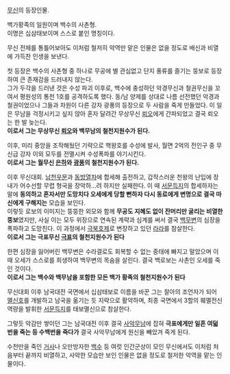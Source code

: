 [무신](%EB%AC%B4%EC%8B%A0.md)의 등장인물.

백가황족의 일원이며 백수의 사촌형.  
이명은 십삼태보이며 스스로 붙인 명칭이다.

무신 전체를 통틀어보아도 이처럼 철저히 악역만 맡은 인물은 없을 정도로 배신과 비열에 가득찬 인생을 보낸다.  

첫 등장은 백수의 사촌형 중 하나로 무공에 별 관심없고 단지 풍류를 즐기는 뚱보로 등장하여 큰 존재감을 드러내지 않는다.  
그가 두각을 드러낸 것은 수성 파괴 이후로, 백수에 충성하던 악경무신과 철권무신을 꼬여서 평원성의 통천 1호를 공격하도록 했다. 동/남
양제를 상대로 나름 선전했던 악경과 철권이었으나 그들과 차원이 다른 강자 광풍의 등장으로 두 사람을 죽게 만들었다. 이 일은 무남을
걱정시키고 싶지 않아 혼자 달려간 무상무신 [뢰오](%EB%A2%B0%EC%98%A4.md)에게 간파되었고 결국 뢰오는 한 발 늦는다.  
**이로서 그는 무상무신 [뢰오](%EB%A2%B0%EC%98%A4.md)와 백무남의 철천지원수가 된다.**

이후, 미리 중앙을 조작해뒀던 기략으로 핵왕호를 수성에 발사, 월면 2억의 전인구 중 무신급 강자 이외 모두를 전멸시켜 수성폭파를
야기시킨다.  
**이로서 그는 월무신 [은하](%EC%9D%80%ED%95%98.md)와 [광풍](%EA%B4%91%ED%92%8D.md)의 철천지원수가 된다.**

이후 무신대회. [남천우문](%EB%82%A8%EC%B2%9C%EC%9A%B0%EB%AC%B8.md)과
[동방열차](%EB%8F%99%EB%B0%A9%EC%97%B4%EC%B0%A8.md)에 합세해 출전하고, 갑작스러운 천왕의 난입에
장내가 어수선할 무렵 형국을 장악하...려 하지만 실패한다. 이 때
[서문득지](%EC%84%9C%EB%AC%B8%EB%93%9D%EC%A7%80.md)의 합세하자는 말에 **동의하고 혼자서만 도망치다
오세에게 당할 뻔하자 다시 동료에게 변명으로 결국 마신에게 구해지는** 모습을 보인다.  
이렇듯 로보의 이미지는 뚱뚱한 외모와 함께 **무공도 지혜도 없이 잔머리만 굴리는 비열한 뚱보**였지만, 사실 이는 모두 위장으로 연속된
계략과 심계를 써서 결국 [백무변](%EB%B0%B1%EB%AC%B4%EB%B3%80.md)의 심장을 폭파하고 도망친다. 이 과정에서
[극북호제](%EA%B7%B9%EB%B6%81%ED%98%B8%EC%A0%9C.md)로 변장하고 있던
[라라](%EB%9D%BC%EB%9D%BC.md)를 참살한다.  
**이로서 그는 극표무신 [극표](%EA%B7%B9%ED%91%9C.md)의 철천지원수가 된다**

한편 심장을 잃어버린 백무변은 수라결로도 회복할 수 없는 중태에 빠지고 말았으며 이 때 오세가 스스로를 희생하여 백무변의 목숨을 살린다.
결국 백로보는 사촌인 오세를 죽인 것이다.  
**이로서 그는 백수와 백무남을 포함한 모든 백가 황족의 철천지원수가 된다**

무신대회 이후 남국대전 국면에서 십삼태보로 이름을 바꾼 그는 찰아의 조언자가 되어
[멸신호](%EB%A9%B8%EC%8B%A0%ED%98%B8.md)를 개발하고 남국을 옮기는 듯 지략으로 활약하며, 최종 국면에서
3할의 훼멸전신역량을 발휘한 [서문득지](%EC%84%9C%EB%AC%B8%EB%93%9D%EC%A7%80.md)를 태보멸신으로
참살한다.

그렇듯 악감만 쌓이던 그는 남국대전 이후 결국 [사악무남](%EC%82%AC%EC%95%85%EB%AC%B4%EB%82%A8.md)에
잡혀 **극표에게만 일흔 여덟번을 죽는 등 수백번을 죽다가** 결국 사악무남에게 원신을 빼았겨 죽게 된다.

수천만을 죽인 [거사](%EA%B1%B0%EC%82%AC.md)나 오만방자한 [백수](%EB%B0%B1%EC%88%98.md) 등
여럿 인간군상이 모인 무신에서도 이처럼 처음부터 끝까지 비열하고, 사악한 모습만 보인 인물은 없을 정도로 철저한 악역을 맡는 인물이다.

